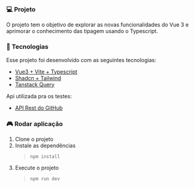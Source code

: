 ### 💻 Projeto

O projeto tem o objetivo de explorar as novas funcionalidades do Vue 3 e aprimorar
o conhecimento das tipagem usando o Typescript.

### 🚀 Tecnologias

Esse projeto foi desenvolvido com as seguintes tecnologias:

- [Vue3 + Vite + Typescript](https://vuejs.org/guide/typescript/composition-api.html)
- [Shadcn + Tailwind](https://ui.shadcn.com/)
- [Tanstack Query](https://tanstack.com/query/latest)

Api utilizada pra os testes:

- [API Rest do GitHub](https://docs.github.com/pt/rest)

### 🎮 Rodar aplicação

1. Clone o projeto
2. Instale as dependências
   > `npm install`
3. Execute o projeto
   > `npm run dev`
